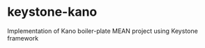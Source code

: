 keystone-kano
=============

Implementation of Kano boiler-plate MEAN project using Keystone framework

